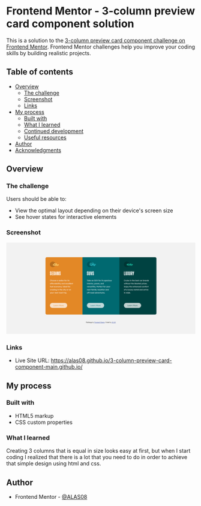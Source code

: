 # Frontend Mentor - 3-column preview card component solution

This is a solution to the [3-column preview card component challenge on Frontend Mentor](https://www.frontendmentor.io/challenges/3column-preview-card-component-pH92eAR2-). Frontend Mentor challenges help you improve your coding skills by building realistic projects. 

## Table of contents

- [Overview](#overview)
  - [The challenge](#the-challenge)
  - [Screenshot](#screenshot)
  - [Links](#links)
- [My process](#my-process)
  - [Built with](#built-with)
  - [What I learned](#what-i-learned)
  - [Continued development](#continued-development)
  - [Useful resources](#useful-resources)
- [Author](#author)
- [Acknowledgments](#acknowledgments)


## Overview

### The challenge

Users should be able to:

- View the optimal layout depending on their device's screen size
- See hover states for interactive elements

### Screenshot

![](Screenshot%20.png)

### Links

- Live Site URL: https://alas08.github.io/3-column-preview-card-component-main.github.io/

## My process

### Built with

- HTML5 markup
- CSS custom properties

### What I learned

Creating 3 columns that is equal in size looks easy at first, but when I start coding I realized that there is a lot that you need to do in order to achieve that simple design using html and css. 


## Author

- Frontend Mentor - [@ALAS08](https://www.frontendmentor.io/profile/ALAS08)

